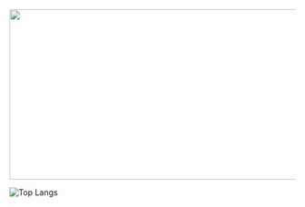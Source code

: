 

<a href="https://www.gitanimals.org/en_US?utm_medium=image&utm_source=Hwanji2&utm_content=farm">
<img
  src="https://render.gitanimals.org/farms/Hwanji2"
  width="600"
  height="300"
/>
</a>

![Top Langs](https://github-readme-stats.vercel.app/api/top-langs/?username=Hwanji2&layout=compact&theme=radical)

